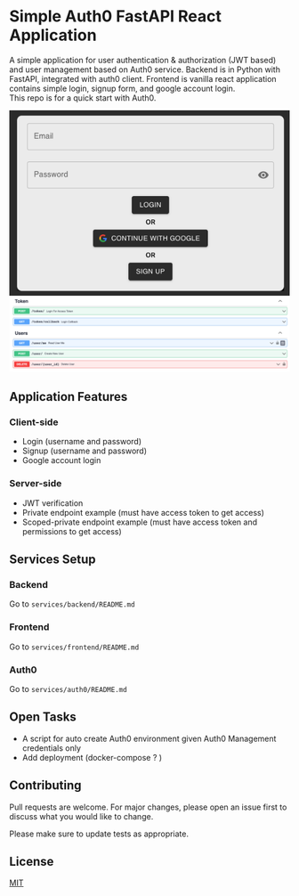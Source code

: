 # Simple Auth0 FastAPI React Application

A simple application for user authentication & authorization (JWT based) and user management based on Auth0 service. Backend is in Python with FastAPI, integrated with auth0 client. Frontend is vanilla react application contains simple login, signup form, and google account login.
</br>
This repo is for a quick start with Auth0.

![Client side](./assets/login-view.png "Client application")
![Server side](./assets/swagger.png "Swagger docs")

## Application Features
### Client-side
- Login (username and password)
- Signup (username and password)
- Google account login

### Server-side
- JWT verification
- Private endpoint example (must have access token to get access)
- Scoped-private endpoint example (must have access token and permissions to get access)

## Services Setup
### Backend
Go to `services/backend/README.md`

### Frontend
Go to `services/frontend/README.md`

### Auth0
Go to `services/auth0/README.md`

## Open Tasks
- A script for auto create Auth0 environment given Auth0 Management credentials only 
- Add deployment (docker-compose ? )
## Contributing

Pull requests are welcome. For major changes, please open an issue first
to discuss what you would like to change.

Please make sure to update tests as appropriate.

## License

[MIT](https://choosealicense.com/licenses/mit/)
